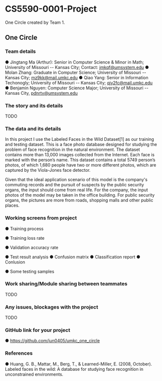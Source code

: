 # CS5590-0001-Project

 One Circle created by Team 1.
 
## One Circle
### Team details
 ●    Jingtang Ma (Arthur): Senior in Computer Science & Minor in Math; University of Missouri -- Kansas City; Contact: jmkqf@umsystem.edu
 ●    Molan Zhang: Graduate in Computer Science; University of Missouri -- Kansas City; mz9kk@mail.umkc.edu
 ●    Qiao Yang: Senior in Information Techonogly; University of Missouri -- Kansas City; qjy2fc@mail.umkc.edu
 ●    Benjamin Nguyen: Computer Science Major; University of Missouri -- Kansas City, pdnrtv@umsystem.edu

 ### The story and its details
 TODO 
 
 ### The data and its details

 In this project I use the Labeled Faces in the Wild Dataset[1] as our training and testing dataset. This is a face photo database designed for studying the problem of face recognition in the natural environment. The dataset contains more than 13,000 images collected from the Internet. Each face is marked with the person’s name. This dataset contains a total 5749 person’s photos, of which 1,680 people have two or more different photos, which are captured by the Viola-Jones face detector. 

 Given that the ideal application scenario of this model is the company's commuting records and the pursuit of suspects by the public security organs, the input should come from real life. For the company, the input photos of the model may be taken in the office building. For public security organs, the pictures are more from roads, shopping malls and other public places. 

 ### Working screens from project
 
 ●    Training process
 
 ●    Training loss rate
 
 ●    Validation accuracy rate
 
 ●    Test result analysis
        ●    Confusion matrix
        ●    Classification report
        ●    Conlusion
        
●    Some testing samples


### Work sharing/Module sharing between teammates
 TODO 
 
### Any issues, blockages with the project
 TODO 
### GitHub link for your project
 ●    https://github.com/jun0405/umkc_one_circle
 
 ### References
 ●    Huang, G. B., Mattar, M., Berg, T., & Learned-Miller, E. (2008, October). Labeled faces in the wild: A database for studying face recognition in unconstrained environments.

